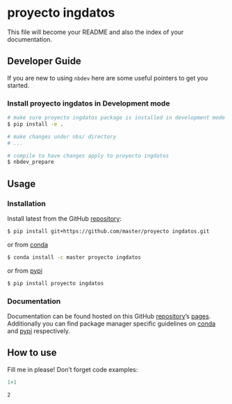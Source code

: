 # proyecto ingdatos


<!-- WARNING: THIS FILE WAS AUTOGENERATED! DO NOT EDIT! -->

This file will become your README and also the index of your
documentation.

## Developer Guide

If you are new to using `nbdev` here are some useful pointers to get you
started.

### Install proyecto ingdatos in Development mode

``` sh
# make sure proyecto ingdatos package is installed in development mode
$ pip install -e .

# make changes under nbs/ directory
# ...

# compile to have changes apply to proyecto ingdatos
$ nbdev_prepare
```

## Usage

### Installation

Install latest from the GitHub
[repository](https://github.com/master/proyecto%20ingdatos):

``` sh
$ pip install git+https://github.com/master/proyecto ingdatos.git
```

or from [conda](https://anaconda.org/master/proyecto%20ingdatos)

``` sh
$ conda install -c master proyecto ingdatos
```

or from [pypi](https://pypi.org/project/proyecto%20ingdatos/)

``` sh
$ pip install proyecto ingdatos
```

### Documentation

Documentation can be found hosted on this GitHub
[repository](https://github.com/master/proyecto%20ingdatos)’s
[pages](https://master.github.io/proyecto%20ingdatos/). Additionally you
can find package manager specific guidelines on
[conda](https://anaconda.org/master/proyecto%20ingdatos) and
[pypi](https://pypi.org/project/proyecto%20ingdatos/) respectively.

## How to use

Fill me in please! Don’t forget code examples:

``` python
1+1
```

    2
